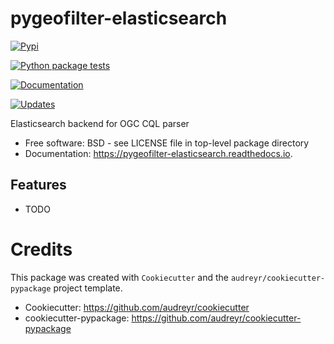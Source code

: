 # pygeofilter-elasticsearch


[![Pypi](https://img.shields.io/pypi/v/pygeofilter_elasticsearch.svg)](https://pypi.python.org/pypi/pygeofilter_elasticsearch)

[![Python package tests](https://github.com/rsmith013/pygeofilter-elasticsearch/actions/workflows/tests.yml/badge.svg)](https://github.com/rsmith013/pygeofilter-elasticsearch/actions/workflows/tests.yml)

[![Documentation](https://readthedocs.org/projects/pygeofilter-elasticsearch/badge/?version=latest)](https://pygeofilter-elasticsearch.readthedocs.io/en/latest/?badge=latest)


[![Updates](https://pyup.io/repos/github/rsmith013/pygeofilter_elasticsearch/shield.svg)](https://pyup.io/repos/github/rsmith013/pygeofilter_elasticsearch/)



Elasticsearch backend for OGC CQL parser


* Free software: BSD - see LICENSE file in top-level package directory
* Documentation: https://pygeofilter-elasticsearch.readthedocs.io.


## Features

* TODO

# Credits

This package was created with `Cookiecutter` and the `audreyr/cookiecutter-pypackage` project template.

 * Cookiecutter: https://github.com/audreyr/cookiecutter
 * cookiecutter-pypackage: https://github.com/audreyr/cookiecutter-pypackage
